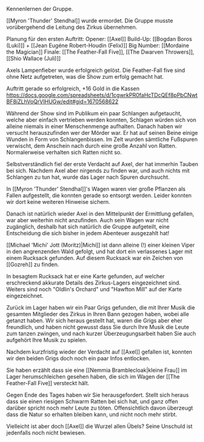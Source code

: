 
Kennenlernen der Gruppe.

[[Myron 'Thunder' Stendhal]] wurde ermordet. Die Gruppe musste vorübergehend die Leitung des Zirkus übernehmen.

Planung für den ersten Auftritt:
Opener: [[Axel]]
Build-Up: [[Bogdan Boros (Luki)]] + [[Jean Eugéne Robert-Houdin (Felix)]]
Big Number: [[Mordaine the Magician]]
Finale: [[The Feather-Fall Five]], [[The Dwarven Throwers]], [[Shio Wallace (Juli)]]

Axels Lampenfieber wurde erfolgreich gelöst. Die Feather-Fall five sind ohne Netz aufgetreten, was die Show zum erfolg gemacht hat.

Auftritt gerade so erfolgreich, +16 Gold in die Kassen
https://docs.google.com/spreadsheets/d/1cgwrkPR0faHcTDcQEf8pPbCNwtBF8iZLhVoQrVIHUGw/edit#gid=1670568622

Während der Show sind im Publikum ein paar Schlangen aufgetaucht, welche aber einfach vertrieben werden konnten, Schlagen würden sich von alleine niemals in einer Menschenmenge aufhalten.
Danach haben wir versucht herauszufinden wer der Mörder war.
Er hat auf seinen Beine einige Wunden in Form von Schlangenbissen.
Im Zelt wurden sämtliche Fußspuren verwischt, dem Anschein nach durch eine große Anzahl von Ratten. Normalerweise verhalten sich Ratten nicht so.

Selbstverständlich fiel der erste Verdacht auf Axel, der hat immerhin Tauben bei sich. Nachdem Axel aber nirgends zu finden war, und auch nichts mit Schlangen zu tun hat, wurde das Lager nach Spuren durchsucht.

In [[Myron 'Thunder' Stendhal]]'s Wagen waren vier große Pflanzen als Fallen aufgestellt, die konnten gerade so entsorgt werden. Leider konnten wir dort keine weiteren Hinweise sichern.

Danach ist natürlich wieder Axel in den Mittelpunkt der Ermittlung gefallen, war aber weiterhin nicht anzufinden. Auch sein Wagen war nicht zugänglich, deshalb hat sich natürlich die Gruppe aufgeteilt, eine Entscheidung die sich bisher in jedem Abenteuer ausgezahlt hat!

[[Michael 'Michi' Jott (Moritz)|Michi]] ist dann alleine (!) einer kleinen Viper in den angrenzenden Wald gefolgt, und hat dort ein verlassenes Lager mit einem Rucksack gefunden. Auf diesem Rucksack war ein Zeichen von [[Gozreh]] zu finden.

In besagtem Rucksack hat er eine Karte gefunden, auf welcher erschreckend akkurate Details des Zirkus-Lagers eingezeichnet sind. Weiters sind noch "Oldlin's Orchard" und "Hawfton Mill" auf der Karte eingezeichnet.

Zurück im Lager haben wir ein Paar Grigs gefunden, die mit Ihrer Musik die gesamten Mitglieder des Zirkus in Ihren Bann gezogen haben, wobei alle getanzt haben.
Wir sich heraus gestellt hat, waren die Grigs aber eher freundlich, und haben nicht gewusst dass Sie durch Ihre Musik die Leute zum tanzen zwingen, und nach kurzer Überzeugungsarbeit haben Sie auch aufgehört Ihre Musik zu spielen.

Nachdem kurzfristig wieder der Verdacht auf [[Axel]] gefallen ist, konnten wir den beiden Grigs doch noch ein paar Infos entlocken.

Sie haben erzählt dass sie eine [[Nemmia Bramblecloak|kleine Frau]] im Lager herumschleichen gesehen haben, die sich im Wagen der [[The Feather-Fall Five]] versteckt hält.

Gegen Ende des Tages haben wir Sie herausgefordert. Stellt sich heraus dass sie einen riesigen Schwarm Ratten bei sich hat, und ganz offen darüber spricht noch mehr Leute zu töten. Offensichtlich davon überzeugt dass die Natur so erhalten bleiben kann, und nicht noch mehr stirbt.

Vielleicht ist aber doch [[Axel]] die Wurzel allen Übels? Seine Unschuld ist jedenfalls noch nicht bewiesen.